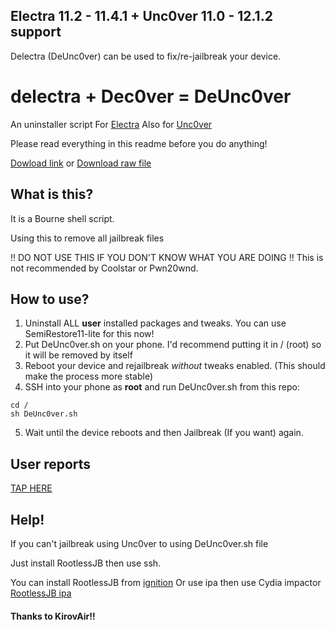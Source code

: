 ## Electra 11.2 - 11.4.1 + Unc0ver 11.0 - 12.1.2 support
Delectra (DeUnc0ver) can be used to fix/re-jailbreak your device.

# delectra + Dec0ver = DeUnc0ver
An uninstaller script For [Electra](https://github.com/coolstar/electra/)
Also for [Unc0ver](https://github.com/pwn20wndstuff/Undecimus/)

Please read everything in this readme before you do anything!

[Dowload link](https://codeload.github.com/MarwanAlshhei/DeUnc0ver/zip/master)
or
[Download raw file](https://raw.githubusercontent.com/MarwanAlshhei/DeUnc0ver/master/DeUnc0ver.sh)

## What is this?
It is a Bourne shell script.

Using this to remove all jailbreak files

!! DO NOT USE THIS IF YOU DON'T KNOW WHAT YOU ARE DOING !!
This is not recommended by Coolstar or Pwn20wnd.

## How to use?
1. Uninstall ALL __user__ installed packages and tweaks. You can use SemiRestore11-lite for this now!
2. Put DeUnc0ver.sh on your phone. I'd recommend putting it in / (root) so it will be removed by itself
3. Reboot your device and rejailbreak _without_ tweaks enabled. (This should make the process more stable)
4. SSH into your phone as __root__ and run DeUnc0ver.sh from this repo:

```
cd /
sh DeUnc0ver.sh
```

5. Wait until the device reboots and then Jailbreak (If you want) again.

## User reports
[TAP HERE](https://github.com/MarwanAlshhei/DeUnc0ver/issues)

## Help!

If you can't jailbreak using Unc0ver to using DeUnc0ver.sh file

Just install RootlessJB then use ssh.

You can install RootlessJB from [ignition](https://app.ignition.fun)
Or use ipa then use Cydia impactor [RootlessJB ipa](https://github.com/tigisoftware/rootlessJB3/releases/download/3.2.8/rootlessJB3.2.8.ipa)

#### Thanks to KirovAir!!
